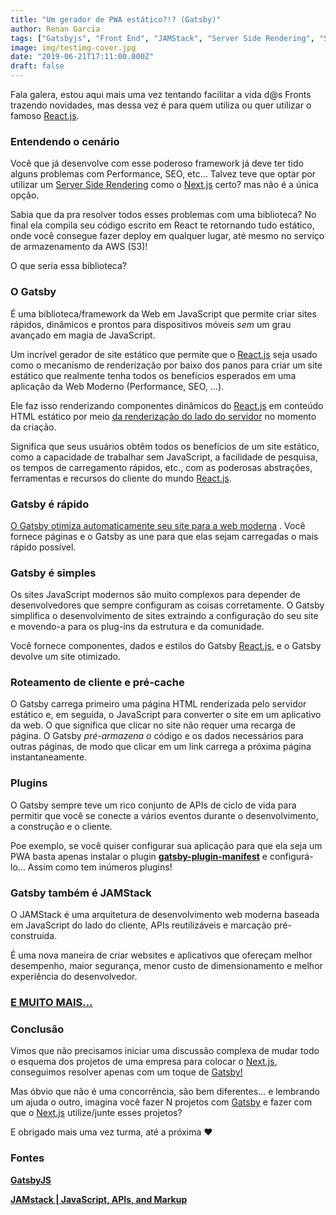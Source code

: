 ```yaml
---
title: "Um gerador de PWA estático?!? (Gatsby)"
author: Renan Garcia
tags: ["Gatsbyjs", "Front End", "JAMStack", "Server Side Rendering", "SEO"]
image: img/testimg-cover.jpg
date: "2019-06-21T17:11:00.000Z"
draft: false
---
```


Fala galera, estou aqui mais uma vez tentando facilitar a vida d@s Fronts trazendo novidades, mas dessa vez é para quem utiliza ou quer utilizar o famoso  [React.js](https://pt-br.reactjs.org/).

### Entendendo o cenário

Você que já desenvolve com esse poderoso framework já deve ter tido alguns problemas com Performance, SEO, etc… Talvez teve que optar por utilizar um [Server Side Rendering](https://facebook.github.io/react/docs/react-dom-server.html) como o  [Next.js](https://nextjs.org/) certo? mas não é a única opção.

Sabia que da pra resolver todos esses problemas com uma biblioteca? No final ela compila seu código escrito em React te retornando tudo estático, onde você consegue fazer deploy em qualquer lugar, até mesmo no serviço de armazenamento da AWS (S3)!

O que seria essa biblioteca?

### O Gatsby

É uma biblioteca/framework da Web em JavaScript que permite criar sites rápidos, dinâmicos e prontos para dispositivos móveis _sem_ um grau avançado em magia de JavaScript.

Um incrível gerador de site estático que permite que o [React.js](https://pt-br.reactjs.org/) seja usado como o mecanismo de renderização por baixo dos panos para criar um site estático que realmente tenha todos os benefícios esperados em uma aplicação da Web Moderno (Performance, SEO, …).

Ele faz isso renderizando componentes dinâmicos do [React.js](https://pt-br.reactjs.org/) em conteúdo HTML estático por meio  [da renderização do lado do servidor](https://facebook.github.io/react/docs/react-dom-server.html)  no momento da criação.

Significa que seus usuários obtêm todos os benefícios de um site estático, como a capacidade de trabalhar sem JavaScript, a facilidade de pesquisa, os tempos de carregamento rápidos, etc., com as poderosas abstrações, ferramentas e recursos do cliente do mundo  [React.js](https://pt-br.reactjs.org/).

### Gatsby é rápido

[O Gatsby otimiza automaticamente seu site para a web moderna](https://www.gatsbyjs.org/docs/prpl-pattern/) . Você fornece páginas e o Gatsby as une para que elas sejam carregadas o mais rápido possível.

### Gatsby é simples

Os sites JavaScript modernos são muito complexos para depender de desenvolvedores que sempre configuram as coisas corretamente. O Gatsby simplifica o desenvolvimento de sites extraindo a configuração do seu site e movendo-a para os plug-ins da estrutura e da comunidade.

Você fornece componentes, dados e estilos do Gatsby  [React.js](https://pt-br.reactjs.org/), e o Gatsby devolve um site otimizado.

### Roteamento de cliente e pré-cache

O Gatsby carrega primeiro uma página HTML renderizada pelo servidor estático e, em seguida, o JavaScript para converter o site em um aplicativo da web. O que significa que clicar no site não requer uma recarga de página. O Gatsby  _pré-armazena o_ código e os dados necessários para outras páginas, de modo que clicar em um link carrega a próxima página instantaneamente.

### Plugins

O Gatsby sempre teve um rico conjunto de APIs de ciclo de vida para permitir que você se conecte a vários eventos durante o desenvolvimento, a construção e o cliente.

Poe exemplo, se você quiser configurar sua aplicação para que ela seja um PWA basta apenas instalar o plugin  [**gatsby-plugin-manifest**](https://www.npmjs.com/package/gatsby-plugin-manifest)  e configurá-lo… Assim como tem inúmeros plugins!

### Gatsby também é JAMStack

O JAMStack é uma arquitetura de desenvolvimento web moderna baseada em JavaScript do lado do cliente, APIs reutilizáveis ​​e marcação pré-construída.

É uma nova maneira de criar websites e aplicativos que ofereçam melhor desempenho, maior segurança, menor custo de dimensionamento e melhor experiência do desenvolvedor.

### [E MUITO MAIS…](https://gatsbyjs.org)

### Conclusão

Vimos que não precisamos iniciar uma discussão complexa de mudar todo o esquema dos projetos de uma empresa para colocar o  [Next.js](https://nextjs.org/), conseguimos resolver apenas com um toque de [Gatsby!](https://gatsbyjs.org)

Mas óbvio que não é uma concorrência, são bem diferentes… e lembrando um ajuda o outro, imagina você fazer N projetos com [Gatsby](https://gatsbyjs.org) e fazer com que o  [Next.js](https://nextjs.org/) utilize/junte esses projetos?

E obrigado mais uma vez turma, até a próxima ❤

### Fontes

[**GatsbyJS**](https://www.gatsbyjs.org/)

[**JAMstack | JavaScript, APIs, and Markup**](https://jamstack.org/)
